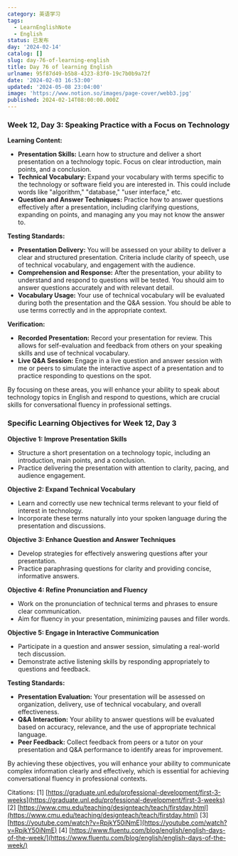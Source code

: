 ```yaml
---
category: 英语学习
tags:
  - LearnEnglishNote
  - English
status: 已发布
day: '2024-02-14'
catalog: []
slug: day-76-of-learning-english
title: Day 76 of learning English
urlname: 95f87d49-b5b8-4323-83f0-19c7b0b9a72f
date: '2024-02-03 16:53:00'
updated: '2024-05-08 23:04:00'
image: 'https://www.notion.so/images/page-cover/webb3.jpg'
published: 2024-02-14T08:00:00.000Z
---
```


### Week 12, Day 3: Speaking Practice with a Focus on Technology


**Learning Content:**

- **Presentation Skills:** Learn how to structure and deliver a short presentation on a technology topic. Focus on clear introduction, main points, and a conclusion.
- **Technical Vocabulary:** Expand your vocabulary with terms specific to the technology or software field you are interested in. This could include words like "algorithm," "database," "user interface," etc.
- **Question and Answer Techniques:** Practice how to answer questions effectively after a presentation, including clarifying questions, expanding on points, and managing any you may not know the answer to.

**Testing Standards:**

- **Presentation Delivery:** You will be assessed on your ability to deliver a clear and structured presentation. Criteria include clarity of speech, use of technical vocabulary, and engagement with the audience.
- **Comprehension and Response:** After the presentation, your ability to understand and respond to questions will be tested. You should aim to answer questions accurately and with relevant detail.
- **Vocabulary Usage:** Your use of technical vocabulary will be evaluated during both the presentation and the Q&A session. You should be able to use terms correctly and in the appropriate context.

**Verification:**

- **Recorded Presentation:** Record your presentation for review. This allows for self-evaluation and feedback from others on your speaking skills and use of technical vocabulary.
- **Live Q&A Session:** Engage in a live question and answer session with me or peers to simulate the interactive aspect of a presentation and to practice responding to questions on the spot.

By focusing on these areas, you will enhance your ability to speak about technology topics in English and respond to questions, which are crucial skills for conversational fluency in professional settings.


### Specific Learning Objectives for Week 12, Day 3


**Objective 1: Improve Presentation Skills**

- Structure a short presentation on a technology topic, including an introduction, main points, and a conclusion.
- Practice delivering the presentation with attention to clarity, pacing, and audience engagement.

**Objective 2: Expand Technical Vocabulary**

- Learn and correctly use new technical terms relevant to your field of interest in technology.
- Incorporate these terms naturally into your spoken language during the presentation and discussions.

**Objective 3: Enhance Question and Answer Techniques**

- Develop strategies for effectively answering questions after your presentation.
- Practice paraphrasing questions for clarity and providing concise, informative answers.

**Objective 4: Refine Pronunciation and Fluency**

- Work on the pronunciation of technical terms and phrases to ensure clear communication.
- Aim for fluency in your presentation, minimizing pauses and filler words.

**Objective 5: Engage in Interactive Communication**

- Participate in a question and answer session, simulating a real-world tech discussion.
- Demonstrate active listening skills by responding appropriately to questions and feedback.

**Testing Standards:**

- **Presentation Evaluation:** Your presentation will be assessed on organization, delivery, use of technical vocabulary, and overall effectiveness.
- **Q&A Interaction:** Your ability to answer questions will be evaluated based on accuracy, relevance, and the use of appropriate technical language.
- **Peer Feedback:** Collect feedback from peers or a tutor on your presentation and Q&A performance to identify areas for improvement.

By achieving these objectives, you will enhance your ability to communicate complex information clearly and effectively, which is essential for achieving conversational fluency in professional contexts.


Citations:
[1] [https://graduate.unl.edu/professional-development/first-3-weeks](https://graduate.unl.edu/professional-development/first-3-weeks)
[2] [https://www.cmu.edu/teaching/designteach/teach/firstday.html](https://www.cmu.edu/teaching/designteach/teach/firstday.html)
[3] [https://youtube.com/watch?v=RpjkY50iNmE](https://youtube.com/watch?v=RpjkY50iNmE)
[4] [https://www.fluentu.com/blog/english/english-days-of-the-week/](https://www.fluentu.com/blog/english/english-days-of-the-week/)


